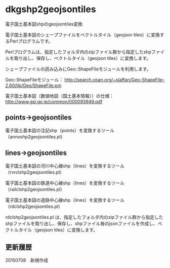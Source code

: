 # dkgshp2geojsontiles
電子国土基本図shpのgeojsontiles変換

電子国土基本図のシェープファイルをベクトルタイル（geojson tiles）に変換するPerlプログラムです。

Perlプログラムは、指定したフォルダ内のzipファイル群から指定したshpファイルを取り出し、保存し、ベクトルタイル（geojson tiles）に変換します。

シェープファイルの読み込みにGeo::ShapeFileモジュールを利用します。

Geo::ShapeFileモジュール：
http://search.cpan.org/~slaffan/Geo-ShapeFile-2.60/lib/Geo/ShapeFile.pm

電子国土基本図（数値地図（国土基本情報））の仕様：
http://www.gsi.go.jp/common/000093949.pdf

## points→geojsontiles
電子国土基本図の注記shp（points）を変換するツール（annoshp2geojsontiles.pl）

## lines→geojsontiles
電子国土基本図の河川中心線shp（lines）を変換するツール（rvrclshp2geojsontiles.pl）

電子国土基本図の鉄道中心線shp（lines）を変換するツール（railclshp2geojsontiles.pl）

電子国土基本図の道路中心線shp（lines）を変換するツール（rdclshp2geojsontiles.pl）

rdclshp2geojsontiles.pl は、指定したフォルダ内のzipファイル群から指定したshpファイルを取り出し、保存し、shpファイル毎のjsonファイルを作成し、ベクトルタイル（geojson tiles）に変換します。

## 更新履歴
20150708　新規作成
